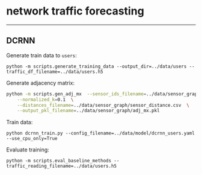 # network traffic forecasting

---

## DCRNN

Generate train data to `users`:

`python -m scripts.generate_training_data --output_dir=../data/users --traffic_df_filename=../data/users.h5`

Generate adjacency matrix:

```bash
python -m scripts.gen_adj_mx  --sensor_ids_filename=../data/sensor_graph/sensor_ids.txt \
	--normalized_k=0.1  \
	--distances_filename=../data/sensor_graph/sensor_distance.csv  \
	--output_pkl_filename=../data/sensor_graph/adj_mx.pkl
```

Train data: 

`python dcrnn_train.py --config_filename=../data/model/dcrnn_users.yaml --use_cpu_only=True`


Evaluate training:

`python -m scripts.eval_baseline_methods --traffic_reading_filename=../data/users.h5`